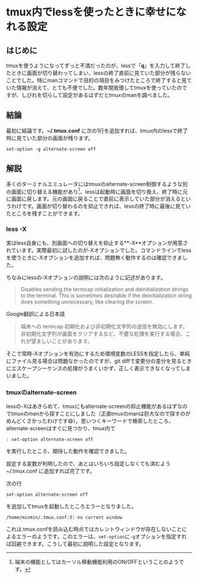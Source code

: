 # tmux内でlessを使ったときに幸せになれる設定

## はじめに

tmuxを使うようになってずっと不満だったのが、lessで「**q**」を入力して終了したときに画面が切り替わってしまい、lessの終了直前に見ていた部分が残らないことでした。特にmanコマンドで目的の項目をみつけたところで終了すると見ていた情報が消えて、とても不便でした。数年間我慢してtmuxを使っていたのですが、しびれを切らして設定があるはずだとtmuxのmanを調べました。

## 結論

最初に結論です。**~/.tmux.conf** に次の1行を追加すれば、tmux内のlessで終了時に見ていた部分の画面が残ります。

```text
set-option -g alternate-screen off
```

## 解説

多くのターミナルエミュレータにはtmuxのalternate-screen制御するような別の画面に切り替える機能があり[^tite]、lessは起動時に画面を切り換え、終了時に元に画面に戻します。元の画面に戻ることで直前に表示していた部分が消えるというわけです。画面が切り替わるのを抑止できれば、lessの終了時に最後に見ていたところを残すことができます。

[^tite]:端末の機能としてはカーソル移動機能利用のON/OFFということのようです。

### less -X

実はless自身にも、別画面への切り替えを抑止する**-X**オプションが用意されています。実際最初に試したのが-Xオプションでした。コマンドラインでlessを使うときに-Xオプションを追加すれば、問題無く動作するのは確認できました。

ちなみにlessの-Xオプションの説明には次のように記述があります。

> Disables  sending  the  termcap  initialization and deinitialization strings to the  terminal.  This is sometimes desirable if the deinitialization  string  does  something unnecessary, like clearing the screen.

Google翻訳による日本語

> 端末への termcap 初期化および非初期化文字列の送信を無効にします。非初期化文字列が画面をクリアするなど、不要な処理を実行する場合、これが望ましいことがあります。

そこで常時-Xオプションを有効にするため環境変数のLESSを指定したら、単純にファイル見る場合は問題なかったのですが、git diffで変更分の差分を見るときにエスケープシーケンスの処理がうまくいかず、正しく表示できなくなってしまいました。

### tmuxのalternate-screen

lessの-Xはあきらめて、tmuxにもalternate-screenの抑止機能があるはずなのでtmuxのmanから探すことにしました（正直tmuxのmanは巨大なので探すのがめんどくさかったわけです😅）。思いつくキーワードで検索したところ、alternate-screenはすぐに見つかり、tmux内で

```text
: set-option alternate-screen off
```

を実行したところ、期待した動作を確認できました。

設定する変数が判明したので、あとはいちいち指定しなくても済むよう ~/.tmux.conf に追加すれば完了です。

次の行

```text
set-option alternate-screen off
```

を追加してtmuxを起動したところエラーとなりました。

```text
/home/minmin/.tmux.conf:3: no current window
```

これは.tmux.confを読み込む時点ではカレントウィンドウが存在しないことによるエラーのようです。このエラーは、`set-option`に`-g`オプションを指定すれば回避できます。こうして最初に説明した設定となります。
